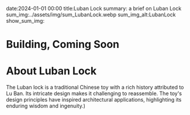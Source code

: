 date:2024-01-01 00:00
title:Luban Lock
summary: a brief on Luban Lock
sum_img:../assets/img/sum_LubanLock.webp
sum_img_alt:LubanLock
show_sum_img:

# Building, Coming Soon
# About Luban Lock
The Luban lock is a traditional Chinese toy with a rich history attributed to Lu Ban. Its intricate design makes it challenging to reassemble. The toy's design principles have inspired architectural applications, highlighting its enduring wisdom and ingenuity.)



